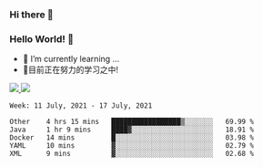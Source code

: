 ### Hi there 👋
### Hello World! 🙌

- 🌱 I’m currently learning ...
- 📖目前正在努力的学习之中!

<a href="https://github.com/anuraghazra/github-readme-stats">
  <img src="https://github-readme-stats.vercel.app/api?username=keyboardWithDream&show_icons=true&repo=github-readme-stats" />
</a>
<a href="https://github.com/anuraghazra/convoychat">
  <img src="https://github-readme-stats.vercel.app/api/top-langs/?username=keyboardWithDream&layout=compact&repo=convoychat" />
</a>



<!--START_SECTION:waka-->
```text
Week: 11 July, 2021 - 17 July, 2021

Other    4 hrs 15 mins   █████████████████▒░░░░░░░   69.99 % 
Java     1 hr 9 mins     ████▓░░░░░░░░░░░░░░░░░░░░   18.91 % 
Docker   14 mins         █░░░░░░░░░░░░░░░░░░░░░░░░   03.98 % 
YAML     10 mins         ▓░░░░░░░░░░░░░░░░░░░░░░░░   02.79 % 
XML      9 mins          ▓░░░░░░░░░░░░░░░░░░░░░░░░   02.68 % 
```
<!--END_SECTION:waka-->
